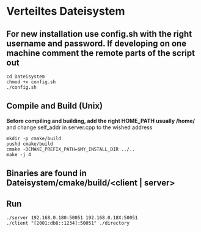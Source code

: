 # Verteiltes Dateisystem

## For new installation use config.sh with the right username and password. If developing on one machine comment the remote parts of the script out
    cd Dateisystem
    chmod +x config.sh
    ./config.sh
## Compile and Build (Unix) 
**Before compiling and building, add the right HOME_PATH usually /home/<user>** and change self_addr in server.cpp to the wished address

    mkdir -p cmake/build
    pushd cmake/build
    cmake -DCMAKE_PREFIX_PATH=$MY_INSTALL_DIR ../..
    make -j 4


## Binaries are found in Dateisystem/cmake/build/<client | server>


## Run
    ./server 192.168.0.180:50051 192.168.0.18X:50051
    ./client "[2001:db8::1234]:50051" ./directory
